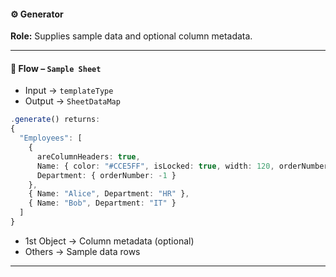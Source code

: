 #### ⚙️ Generator  
**Role:** Supplies sample data and optional column metadata.

---

#### 🔁 Flow – `Sample Sheet`

- Input → `templateType`
- Output → `SheetDataMap`

```ts
.generate() returns:
{
  "Employees": [
    {
      areColumnHeaders: true,
      Name: { color: "#CCE5FF", isLocked: true, width: 120, orderNumber: -2 },
      Department: { orderNumber: -1 }
    },
    { Name: "Alice", Department: "HR" },
    { Name: "Bob", Department: "IT" }
  ]
}
```

- 1st Object → Column metadata (optional)
- Others → Sample data rows

---
